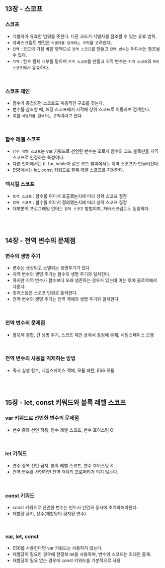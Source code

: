 ## 13장 - 스코프

### 스코프
- 식별자가 유효한 범위를 뜻한다. 다른 코드가 식별자를 참조할 수 있는 유효 범위.  
- 자바스크립트 엔진은 `식별자를 검색하는 규칙`을 고려한다.
- `전역` : 코드의 가장 바깥 영역으로 `전역 스코프`를 만들고 `전역 변수`는 어디서든 참조될 수 있다.  
- `지역` : 함수 몸체 내부를 말하며 `지역 스코프`를 만들고 지역 변수는 `지역 스코프`와 `하위 스코프`에서 유효하다.  
<br>

### 스코프 체인
- 함수가 중첩되면 스코프도 계층적인 구조를 갖는다.
- 변수를 참조할 때, 해당 스코프에서 시작해 상위 스코프로 이동하며 검색한다.
- 이를 `식별자를 검색하는 규칙`이라고 한다.
<br>

### 함수 레벨 스코프
- `함수 레벨 스코프`는 var 키워드로 선언된 변수는 오로지 함수의 코드 블록만을 지역 스코프로 인정하는 특성이다.
- 다른 언어에서는 if, for, while과 같은 코드 블록에서도 지역 스코프가 만들어진다.
- ES6에서는 let, const 키워드로 블록 레벨 스코프를 지원한다.

### 렉시컬 스코프
- `동적 스코프` : 함수를 어디서 호출했는지에 따라 상위 스코프 결정
- `정적 스코프` : 함수를 어디서 정의했는지에 따라 상위 스코프 결정
- 대부분의 프로그래밍 언어는 `정적 스코프` 방법이며, 자바스크립트도 동일하다.
<br>
<br>


## 14장 - 전역 변수의 문제점

### 변수의 생명 주기
- 변수는 생성되고 소멸되는 생명주기가 있다.  
- 지역 변수의 생명 주기는 함수의 생명 주기와 일치한다.  
- 하지만 지역 변수가 함수보다 오래 생존하는 경우가 있는데 이는 후에 클로저에서 다룬다.  
- 호이스팅은 스코프 단위로 동작한다.
- 전역 변수의 생명 주기는 전역 객체의 생명 주기와 일치한다.
<br>

### 전역 변수의 문제점
- 암묵적 결합, 긴 생명 주기, 스코프 체인 상에서 종점에 존재, 네임스페이스 오염
<br>

### 전역 변수의 사용을 억제하는 방법
- 즉시 실행 함수, 네임스페이스 객체, 모듈 패턴, ES6 모듈
<br>
<br>


## 15장 - let, const 키워드와 블록 레벨 스코프

### var 키워드로 선언한 변수의 문제점
- 변수 중복 선언 허용, 함수 레벨 스코프, 변수 호이스팅 O
<br>

### let 키워드
- 변수 중복 선언 금지, 블록 레벨 스코프, 변수 호이스팅 X  
- 전역 변수를 선언하면 전역 객체의 프로퍼티가 되지 않는다.
<br>

### const 키워드
- const 키워드로 선언한 변수는 반드시 선언과 동시에 초기화해야한다.  
- 재할당 금지, 상수(재할당이 금지된 변수)
<br>

### var, let, const
- ES6를 사용한다면 var 키워드는 사용하지 않는다.  
- 재할당이 필요한 경우에 한정해 let을 사용하며, 변수의 스코프는 최대한 좁게.  
- 재할당이 필요 없는 경우에 const 키워드를 기본적으로 사용
